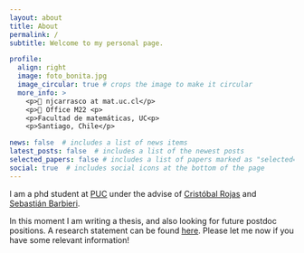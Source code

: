 ```yaml
---
layout: about
title: About
permalink: /
subtitle: Welcome to my personal page. 

profile:
  align: right
  image: foto_bonita.jpg
  image_circular: true # crops the image to make it circular
  more_info: >
    <p>📧 njcarrasco at mat.uc.cl</p>
    <p>📍 Office M22 <p>
    <p>Facultad de matemáticas, UC<p>
    <p>Santiago, Chile</p>

news: false  # includes a list of news items
latest_posts: false  # includes a list of the newest posts
selected_papers: false # includes a list of papers marked as "selected={true}"
social: true  # includes social icons at the bottom of the page
---
```


I am a phd student at [PUC](mat.uc.cl) under the advise of [Cristóbal Rojas](https://www.mat.uc.cl/personas/perfil/cristobal.rojas) and [Sebastián Barbieri](http://www.sbarbieri.usach.cl/).

In this moment I am writing a thesis, and also looking for future postdoc positions. A research statement can be found [here](/assets/pdf/Research_statement.pdf). Please let me now if you have some relevant information!
